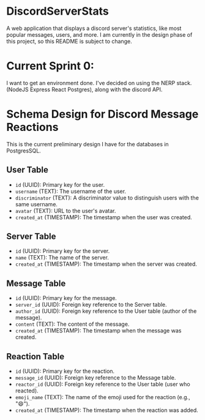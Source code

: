 # DiscordServerStats
A web application that displays a discord server's statistics, like most popular messages, users, and more. 
I am currently in the design phase of this project, so this README is subject to change. 


# Current Sprint 0:
I want to get an environment done. I've decided on using the NERP stack. (NodeJS Express React Postgres), 
along with the discord API. 




# Schema Design for Discord Message Reactions
This is the current preliminary design I have for the databases in PostgresSQL. 

## User Table
- `id` (UUID): Primary key for the user.
- `username` (TEXT): The username of the user.
- `discriminator` (TEXT): A discriminator value to distinguish users with the same username.
- `avatar` (TEXT): URL to the user's avatar.
- `created_at` (TIMESTAMP): The timestamp when the user was created.

## Server Table
- `id` (UUID): Primary key for the server.
- `name` (TEXT): The name of the server.
- `created_at` (TIMESTAMP): The timestamp when the server was created.

## Message Table
- `id` (UUID): Primary key for the message.
- `server_id` (UUID): Foreign key reference to the Server table.
- `author_id` (UUID): Foreign key reference to the User table (author of the message).
- `content` (TEXT): The content of the message.
- `created_at` (TIMESTAMP): The timestamp when the message was created.

## Reaction Table
- `id` (UUID): Primary key for the reaction.
- `message_id` (UUID): Foreign key reference to the Message table.
- `reactor_id` (UUID): Foreign key reference to the User table (user who reacted).
- `emoji_name` (TEXT): The name of the emoji used for the reaction (e.g., ":smile:").
- `created_at` (TIMESTAMP): The timestamp when the reaction was added.

